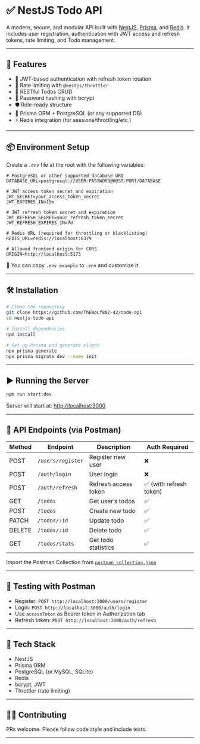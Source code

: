 # ✅ NestJS Todo API

A modern, secure, and modular API built with [NestJS](https://nestjs.com/), [Prisma](https://www.prisma.io/), and [Redis](https://redis.io/). It includes user registration, authentication with JWT access and refresh tokens, rate limiting, and Todo management.

---

## 🚀 Features

- 🔐 JWT-based authentication with refresh token rotation
- 🧵 Rate limiting with `@nestjs/throttler`
- 🧾 RESTful Todos CRUD
- 🔐 Password hashing with bcrypt
- 🛡️ Role-ready structure
- 💾 Prisma ORM + PostgreSQL (or any supported DB)
- ⚡ Redis integration (for sessions/throttling/etc.)

---

## 📦 Environment Setup

Create a `.env` file at the root with the following variables:

```env
# PostgreSQL or other supported database URI
DATABASE_URL=postgresql://USER:PASSWORD@HOST:PORT/DATABASE

# JWT access token secret and expiration
JWT_SECRET=your_access_token_secret
JWT_EXPIRES_IN=15m

# JWT refresh token secret and expiration
JWT_REFRESH_SECRET=your_refresh_token_secret
JWT_REFRESH_EXPIRES_IN=7d

# Redis URL (required for throttling or blacklisting)
REDIS_URL=redis://localhost:6379

# Allowed frontend origin for CORS
ORIGIN=http://localhost:5173
```

📝 You can copy `.env.example` to `.env` and customize it.

---

## 🛠 Installation

```bash
# Clone the repository
git clone https://github.com/ThEWoLf882-42/todo-api
cd nestjs-todo-api

# Install dependencies
npm install

# Set up Prisma and generate client
npx prisma generate
npx prisma migrate dev --name init
```

---

## ▶️ Running the Server

```bash
npm run start:dev
```

Server will start at: [http://localhost:3000](http://localhost:3000)

---

## 📮 API Endpoints (via Postman)

| Method | Endpoint          | Description          | Auth Required           |
| ------ | ----------------- | -------------------- | ----------------------- |
| POST   | `/users/register` | Register new user    | ❌                      |
| POST   | `/auth/login`     | User login           | ❌                      |
| POST   | `/auth/refresh`   | Refresh access token | ✅ (with refresh token) |
| GET    | `/todos`          | Get user’s todos     | ✅                      |
| POST   | `/todos`          | Create new todo      | ✅                      |
| PATCH  | `/todos/:id`      | Update todo          | ✅                      |
| DELETE | `/todos/:id`      | Delete todo          | ✅                      |
| GET    | `/todos/stats`    | Get todo statistics  | ✅                      |

Import the Postman Collection from [`postman_collection.json`](./postman_collection.json)

---

## 🧪 Testing with Postman

- Register: `POST http://localhost:3000/users/register`
- Login: `POST http://localhost:3000/auth/login`
- Use `accessToken` as Bearer token in Authorization tab
- Refresh token: `POST http://localhost:3000/auth/refresh`

---

## 🧩 Tech Stack

- NestJS
- Prisma ORM
- PostgreSQL (or MySQL, SQLite)
- Redis
- bcrypt, JWT
- Throttler (rate limiting)

---

## 🧑‍💻 Contributing

PRs welcome. Please follow code style and include tests.

---
